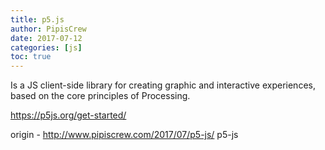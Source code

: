 ```yaml
---
title: p5.js
author: PipisCrew
date: 2017-07-12
categories: [js]
toc: true
---
```


Is a JS client-side library for creating graphic and interactive experiences, based on the core principles of Processing.

https://p5js.org/get-started/

origin - http://www.pipiscrew.com/2017/07/p5-js/ p5-js